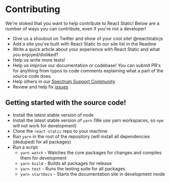 # Contributing

We're stoked that you want to help contribute to React Static! Below are a number of ways you can contribute, even if you're not a developer!

- Give us a shoutout on Twitter and show of your cool site! @reactstaticjs
- Add a site you've built with React Static to our site list in the Readme
- Write a quick article about your experience with React Static and what you enjoyed/disliked?
- Help us write more tests!
- Help us improve our documentation or codebase! You can submit PR's for anything from typos to code comments explaining what a part of the source code does.
- Help others in our [Spectrum Support Community](https://spectrum.chat/react-static)
- Review and help fix [issues](https://github.com/nozzle/react-static/issues)

## Getting started with the source code!

* Install the latest stable version of node
* Install the latest stable version of `yarn` (We use yarn workspaces, so `npm` will not work for development)
* Clone the `react-static` repo to your machine
* Run `yarn` in the root of the repository (will install all dependencies (deduped) for all packages)
* Run a script
  - `yarn watch` - Watches the core packages for changes and compiles them for development
  - `yarn build` - Builds all packages for release
  - `yarn test` - Runs the testing suite for all packages
  - `yarn startDocs` - Starts the documentation site in development mode